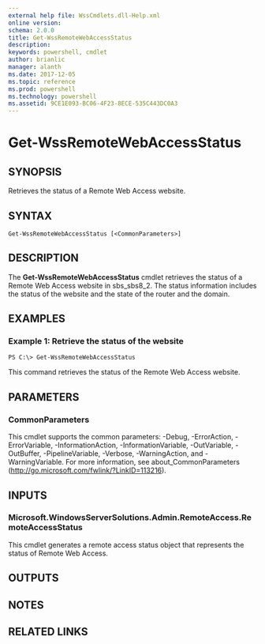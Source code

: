 ```yaml
---
external help file: WssCmdlets.dll-Help.xml
online version: 
schema: 2.0.0
title: Get-WssRemoteWebAccessStatus
description: 
keywords: powershell, cmdlet
author: brianlic
manager: alanth
ms.date: 2017-12-05
ms.topic: reference
ms.prod: powershell
ms.technology: powershell
ms.assetid: 9CE1E093-BC06-4F23-8ECE-535C443DC0A3
---
```


# Get-WssRemoteWebAccessStatus

## SYNOPSIS
Retrieves the status of a Remote Web Access website.

## SYNTAX

```
Get-WssRemoteWebAccessStatus [<CommonParameters>]
```

## DESCRIPTION
The **Get-WssRemoteWebAccessStatus** cmdlet retrieves the status of a Remote Web Access website in sbs_sbs8_2.
The status information includes the status of the website and the state of the router and the domain.

## EXAMPLES

### Example 1: Retrieve the status of the website
```
PS C:\> Get-WssRemoteWebAccessStatus
```

This command retrieves the status of the Remote Web Access website.

## PARAMETERS

### CommonParameters
This cmdlet supports the common parameters: -Debug, -ErrorAction, -ErrorVariable, -InformationAction, -InformationVariable, -OutVariable, -OutBuffer, -PipelineVariable, -Verbose, -WarningAction, and -WarningVariable. For more information, see about_CommonParameters (http://go.microsoft.com/fwlink/?LinkID=113216).

## INPUTS

### Microsoft.WindowsServerSolutions.Admin.RemoteAccess.RemoteAccessStatus
This cmdlet generates a remote access status object that represents the status of Remote Web Access.

## OUTPUTS

## NOTES

## RELATED LINKS

